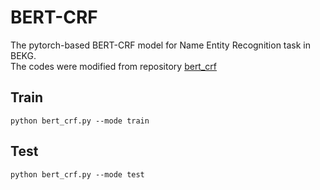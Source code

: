 # BERT-CRF
The pytorch-based BERT-CRF model for Name Entity Recognition task in BEKG.</br>
The codes were modified from repository [bert_crf](https://github.com/Dhanachandra/bert_crf)</br>
## Train
```
python bert_crf.py --mode train
```
## Test
```
python bert_crf.py --mode test
```
